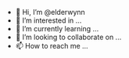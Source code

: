 - 👋 Hi, I’m @elderwynn
- 👀 I’m interested in ...
- 🌱 I’m currently learning ...
- 💞️ I’m looking to collaborate on ...
- 📫 How to reach me ...

<!---
elderwynn/elderwynn is a ✨ special ✨ repository because its `README.md` (this file) appears on your GitHub profile.
You can click the Preview link to take a look at your changes.
--->
